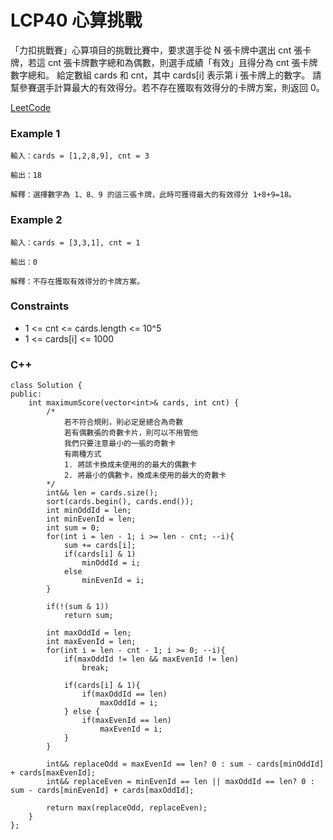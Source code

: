 # LCP40 心算挑戰

「力扣挑戰賽」心算項目的挑戰比賽中，要求選手從 N 張卡牌中選出 cnt 張卡牌，若這 cnt 張卡牌數字總和為偶數，則選手成績「有效」且得分為 cnt 張卡牌數字總和。 給定數組 cards 和 cnt，其中 cards[i] 表示第 i 張卡牌上的數字。 請幫參賽選手計算最大的有效得分。若不存在獲取有效得分的卡牌方案，則返回 0。
 
[LeetCode](https://leetcode.cn/problems/0jQkd0/)

### Example 1

```
輸入：cards = [1,2,8,9], cnt = 3

輸出：18

解釋：選擇數字為 1、8、9 的這三張卡牌，此時可獲得最大的有效得分 1+8+9=18。
```

### Example 2

```
輸入：cards = [3,3,1], cnt = 1

輸出：0

解釋：不存在獲取有效得分的卡牌方案。
```

### Constraints

* 1 <= cnt <= cards.length <= 10^5
* 1 <= cards[i] <= 1000

### C++ 

```
class Solution {
public:
    int maximumScore(vector<int>& cards, int cnt) {
        /*
            若不符合規則，則必定是總合為奇數
            若有偶數張的奇數卡片，則可以不用管他
            我們只要注意最小的一張的奇數卡
            有兩種方式
            1. 將該卡換成未使用的的最大的偶數卡
            2. 將最小的偶數卡，換成未使用的最大的奇數卡            
        */
        int&& len = cards.size();
        sort(cards.begin(), cards.end());
        int minOddId = len;
        int minEvenId = len;
        int sum = 0;
        for(int i = len - 1; i >= len - cnt; --i){
            sum += cards[i];
            if(cards[i] & 1)
                minOddId = i;
            else
                minEvenId = i;
        }

        if(!(sum & 1))
            return sum;

        int maxOddId = len;
        int maxEvenId = len;
        for(int i = len - cnt - 1; i >= 0; --i){
            if(maxOddId != len && maxEvenId != len)
                break;
            
            if(cards[i] & 1){
                if(maxOddId == len)
                    maxOddId = i;
            } else {
                if(maxEvenId == len)
                    maxEvenId = i;
            }
        }

        int&& replaceOdd = maxEvenId == len? 0 : sum - cards[minOddId] + cards[maxEvenId];
        int&& replaceEven = minEvenId == len || maxOddId == len? 0 : sum - cards[minEvenId] + cards[maxOddId];

        return max(replaceOdd, replaceEven);
    }
};
```